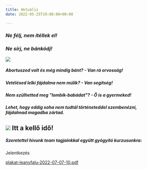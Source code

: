 ```yaml
---
title: Aktuális
date: 2022-05-25T19:00:00+00:00

---
```

### **_Ne félj, nem ítéllek el!_**

### **_Ne sírj, ne bánkódj!_**

![](/uploads/236119006_309811004265737_8324925701847262768_n.jpg)

##### Abortuszod volt és még mindig bánt? - **_Van rá orvosság_**_!_

##### Vetélésed lelki fájdalma nem múlik? - **_Van segítség!_**

##### Nem szülhetted meg "lombik-babádat"? - **_Ő is a gyermeked!_**

##### Lehet, hogy eddig soha nem tudtál történeteddel szembenézni, fájdalmad magadba zártad.

## ![](/uploads/71144982_2350512884996632_4872907544277811200_n.jpg)                  Itt a kellő idő!

##### Szeretettel hívunk team tagjainkkal együtt gyógyító kurzusunkra:

Jelentkezés

[plakat-leanyfalu-2022-07-07-10.pdf](/uploads/plakat-leanyfalu-2022-07-07-10.pdf "plakat-leanyfalu-2022-07-07-10.pdf")